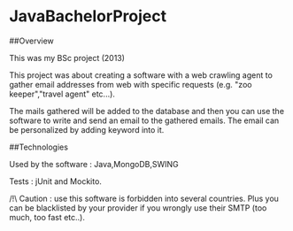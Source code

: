# JavaBachelorProject

##Overview

This was my BSc project (2013)

This project was about creating a software with a web crawling agent to gather email addresses from web with specific requests (e.g. "zoo keeper","travel agent" etc...).

The mails gathered will be added to the database and then you can use the software to write and send an email to the gathered emails. The email can be personalized by adding keyword into it.

##Technologies

Used by the software : Java,MongoDB,SWING

Tests : jUnit and Mockito.

/!\ Caution : use this software is forbidden into several countries. Plus you can be blacklisted by your provider if you wrongly use their SMTP (too much, too fast etc..).
